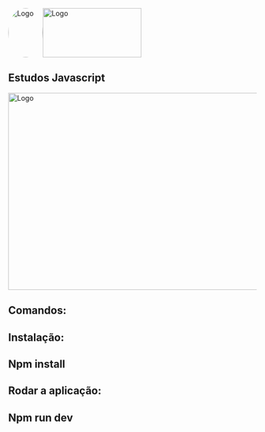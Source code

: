 <div style="display: flex; align-items: center;">
  <img src="https://github.com/abraao69/abraao69-portfolio-abraao/blob/master/testinho/portfolio/1679067787215.jpeg" alt="Logo" width="70" height="100" style="border-radius: 100%;">
  <img src="https://github.com/abraao69/ApiRestful-teste/blob/main/logo.png" alt="Logo" width="200" height="100">
</div>

## Estudos Javascript  

<img src="https://radicalhub.com/wp-content/uploads/2018/07/javascript.jpg" alt="Logo" width="700" height="400">  

## Comandos:
## Instalação:  
## Npm install
  
## Rodar a aplicação:

## Npm run dev
  

